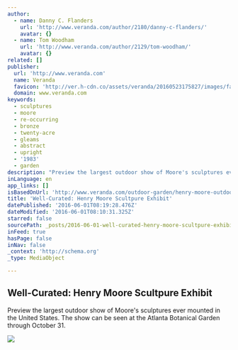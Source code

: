 ```yaml
---
author:
  - name: Danny C. Flanders
    url: 'http://www.veranda.com/author/2180/danny-c-flanders/'
    avatar: {}
  - name: Tom Woodham
    url: 'http://www.veranda.com/author/2129/tom-woodham/'
    avatar: {}
related: []
publisher:
  url: 'http://www.veranda.com'
  name: Veranda
  favicon: 'http://ver.h-cdn.co/assets/veranda/20160523175827/images/favicon.ico'
  domain: www.veranda.com
keywords:
  - sculptures
  - moore
  - re-occurring
  - bronze
  - twenty-acre
  - gleams
  - abstract
  - upright
  - '1983'
  - garden
description: "Preview the largest outdoor show of Moore's sculptures ever mounted in the United States. The show can be seen at the Atlanta Botanical Garden through October 31."
inLanguage: en
app_links: []
isBasedOnUrl: 'http://www.veranda.com/outdoor-garden/henry-moore-outdoor-sculptures_'
title: 'Well-Curated: Henry Moore Scultpure Exhibit'
datePublished: '2016-06-01T08:19:28.476Z'
dateModified: '2016-06-01T08:10:31.325Z'
starred: false
sourcePath: _posts/2016-06-01-well-curated-henry-moore-scultpure-exhibit.md
inFeed: true
hasPage: false
inNav: false
_context: 'http://schema.org'
_type: MediaObject

---
```

<article style=""><h1>Well-Curated: Henry Moore Scultpure Exhibit</h1><p>Preview the largest outdoor show of Moore's sculptures ever mounted in the United States. The show can be seen at the Atlanta Botanical Garden through October 31.</p><img src="http://ver.h-cdn.co/assets/14/37/1600x800/540f5a26d1c09_-_outdoorliving-sculpture-4-lg-82392105.jpg" /></article>